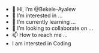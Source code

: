 - 👋 Hi, I’m @Bekele-Ayalew
- 👀 I’m interested in ...
- 🌱 I’m currently learning ...
- 💞️ I’m looking to collaborate on ...
- 📫 How to reach me ...
- I am intersted in Coding
<!---
Bekele-Ayalew/Bekele-Ayalew is a ✨ special ✨ repository because its `README.md` (this file) appears on your GitHub profile.
You can click the Preview link to take a look at your changes.
--->
